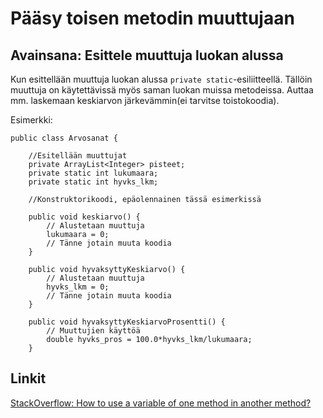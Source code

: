 # Pääsy toisen metodin muuttujaan

## Avainsana: Esittele muuttuja luokan alussa

Kun esittellään muuttuja luokan alussa `private static`-esiliitteellä.
Tällöin muuttuja on käytettävissä myös saman luokan muissa metodeissa.
Auttaa mm. laskemaan keskiarvon järkevämmin(ei tarvitse toistokoodia).

Esimerkki:

```
public class Arvosanat {

    //Esitellään muuttujat
    private ArrayList<Integer> pisteet;
    private static int lukumaara;
    private static int hyvks_lkm;

    //Konstruktorikoodi, epäolennainen tässä esimerkissä

    public void keskiarvo() {
        // Alustetaan muuttuja
        lukumaara = 0;
        // Tänne jotain muuta koodia
    }

    public void hyvaksyttyKeskiarvo() {
        // Alustetaan muuttuja
        hyvks_lkm = 0;
        // Tänne jotain muuta koodia
    }

    public void hyvaksyttyKeskiarvoProsentti() {
        // Muuttujien käyttöä
        double hyvks_pros = 100.0*hyvks_lkm/lukumaara;
    }
```

## Linkit
[StackOverflow: How to use a variable of one method in another method?](https://stackoverflow.com/questions/9351955/how-to-use-a-variable-of-one-method-in-another-method)
